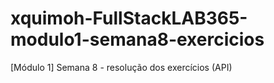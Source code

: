 # xquimoh-FullStackLAB365-modulo1-semana8-exercicios
[Módulo 1] Semana 8 - resolução dos exercícios (API)
